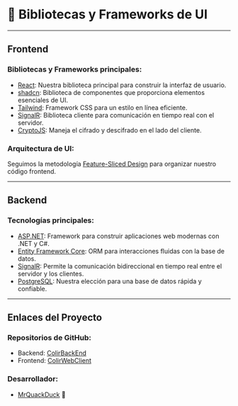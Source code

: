 # 🧰 Bibliotecas y Frameworks de UI

---

## Frontend

### Bibliotecas y Frameworks principales:

- [React](https://react.dev/): Nuestra biblioteca principal para construir la interfaz de usuario.
- [shadcn](https://ui.shadcn.com/): Biblioteca de componentes que proporciona elementos esenciales de UI.
- [Tailwind](https://tailwindcss.com/): Framework CSS para un estilo en línea eficiente.
- [SignalR](https://www.npmjs.com/package/@microsoft/signalr): Biblioteca cliente para comunicación en tiempo real con el servidor.
- [CryptoJS](https://cryptojs.gitbook.io/docs/): Maneja el cifrado y descifrado en el lado del cliente.

### Arquitectura de UI:

Seguimos la metodología [Feature-Sliced Design](https://feature-sliced.design/) para organizar nuestro código frontend.

---

## Backend

### Tecnologías principales:

- [ASP.NET](https://dotnet.microsoft.com/en-us/apps/aspnet): Framework para construir aplicaciones web modernas con .NET y C#.
- [Entity Framework Core](https://learn.microsoft.com/en-us/ef/core/): ORM para interacciones fluidas con la base de datos.
- [SignalR](https://dotnet.microsoft.com/en-us/apps/aspnet/signalr): Permite la comunicación bidireccional en tiempo real entre el servidor y los clientes.
- [PostgreSQL](https://www.postgresql.org/): Nuestra elección para una base de datos rápida y confiable.

---

## Enlaces del Proyecto

### Repositorios de GitHub:

- Backend: [ColirBackEnd](https://github.com/MrQuackDuck/ColirBackend/)
- Frontend: [ColirWebClient](https://github.com/MrQuackDuck/ColirWebClient/)

### Desarrollador:

- [MrQuackDuck](https://github.com/MrQuackDuck/) 🦆